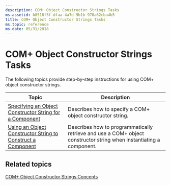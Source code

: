 ```yaml
---
description: COM+ Object Constructor Strings Tasks
ms.assetid: b8518f3f-dfaa-4a7d-9b1b-978a62cba4b5
title: COM+ Object Constructor Strings Tasks
ms.topic: reference
ms.date: 05/31/2018
---
```


# COM+ Object Constructor Strings Tasks

The following topics provide step-by-step instructions for using COM+ object constructor strings.



| Topic                                                                                                                                     | Description                                                                                                                    |
|-------------------------------------------------------------------------------------------------------------------------------------------|--------------------------------------------------------------------------------------------------------------------------------|
| [Specifying an Object Constructor String for a Component](specifying-an-object-constructor-string-for-a-component.md)<br/>         | Describes how to specify a COM+ object constructor string.<br/>                                                          |
| [Using an Object Constructor String to Construct a Component](using-an-object-constructor-string-to-construct-a-component.md)<br/> | Describes how to programmatically retrieve and use a COM+ object constructor string when instantiating a component.<br/> |



 

## Related topics

<dl> <dt>

[COM+ Object Constructor Strings Concepts](com--object-constructor-strings-concepts.md)
</dt> </dl>

 

 




